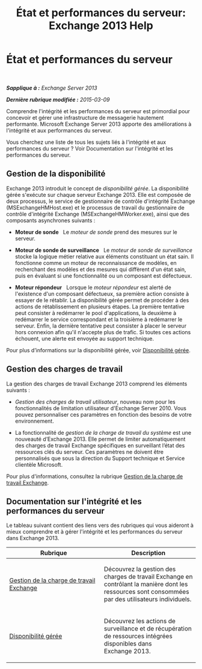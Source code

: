 ﻿---
title: 'État et performances du serveur: Exchange 2013 Help'
TOCTitle: État et performances du serveur
ms:assetid: 9d1fdec8-8273-4c71-88f1-b4edfd542c4f
ms:mtpsurl: https://technet.microsoft.com/fr-fr/library/JJ150551(v=EXCHG.150)
ms:contentKeyID: 50478881
ms.date: 04/24/2018
mtps_version: v=EXCHG.150
ms.translationtype: HT
---

# État et performances du serveur

 

_**Sapplique à :** Exchange Server 2013_

_**Dernière rubrique modifiée :** 2015-03-09_

Comprendre l'intégrité et les performances du serveur est primordial pour concevoir et gérer une infrastructure de messagerie hautement performante. Microsoft Exchange Server 2013 apporte des améliorations à l'intégrité et aux performances du serveur.

Vous cherchez une liste de tous les sujets liés à l'intégrité et aux performances du serveur ? Voir Documentation sur l'intégrité et les performances du serveur.

## Gestion de la disponibilité

Exchange 2013 introduit le concept de *disponibilité gérée*. La disponibilité gérée s'exécute sur chaque serveur Exchange 2013. Elle est composée de deux processus, le service de gestionnaire de contrôle d'intégrité Exchange (MSExchangeHMHost.exe) et le processus de travail du gestionnaire de contrôle d'intégrité Exchange (MSExchangeHMWorker.exe), ainsi que des composants asynchrones suivants :

  - **Moteur de sonde**   Le *moteur de sonde* prend des mesures sur le serveur.

  - **Moteur de sonde de surveillance**   Le *moteur de sonde de surveillance* stocke la logique métier relative aux éléments constituant un état sain. Il fonctionne comme un moteur de reconnaissance de modèles, en recherchant des modèles et des mesures qui diffèrent d'un état sain, puis en évaluant si une fonctionnalité ou un composant est défectueux.

  - **Moteur répondeur**   Lorsque le *moteur répondeur* est alerté de l'existence d'un composant défectueux, sa première action consiste à essayer de le rétablir. La disponibilité gérée permet de procéder à des actions de rétablissement en plusieurs étapes. La première tentative peut consister à redémarrer le pool d'applications, la deuxième à redémarrer le service correspondant et la troisième à redémarrer le serveur. Enfin, la dernière tentative peut consister à placer le serveur hors connexion afin qu'il n'accepte plus de trafic. Si toutes ces actions échouent, une alerte est envoyée au support technique.

Pour plus d’informations sur la disponibilité gérée, voir [Disponibilité gérée](managed-availability-exchange-2013-help.md).

## Gestion des charges de travail

La gestion des charges de travail Exchange 2013 comprend les éléments suivants :

  - *Gestion des charges de travail utilisateur*, nouveau nom pour les fonctionnalités de limitation utilisateur d'Exchange Server 2010. Vous pouvez personnaliser ces paramètres en fonction des besoins de votre environnement.

  - La fonctionnalité de *gestion de la charge de travail du système* est une nouveauté d’Exchange 2013. Elle permet de limiter automatiquement des charges de travail Exchange spécifiques en surveillant l’état des ressources clés du serveur. Ces paramètres ne doivent être personnalisés que sous la direction du Support technique et Service clientèle Microsoft.

Pour plus d'informations, consultez la rubrique [Gestion de la charge de travail Exchange](exchange-workload-management-exchange-2013-help.md).

## Documentation sur l'intégrité et les performances du serveur

Le tableau suivant contient des liens vers des rubriques qui vous aideront à mieux comprendre et à gérer l'intégrité et les performances du serveur dans Exchange 2013.


<table>
<colgroup>
<col style="width: 50%" />
<col style="width: 50%" />
</colgroup>
<thead>
<tr class="header">
<th>Rubrique</th>
<th>Description</th>
</tr>
</thead>
<tbody>
<tr class="odd">
<td><p><a href="exchange-workload-management-exchange-2013-help.md">Gestion de la charge de travail Exchange</a></p></td>
<td><p>Découvrez la gestion des charges de travail Exchange en contrôlant la manière dont les ressources sont consommées par des utilisateurs individuels.</p></td>
</tr>
<tr class="even">
<td><p><a href="managed-availability-exchange-2013-help.md">Disponibilité gérée</a></p></td>
<td><p>Découvrez les actions de surveillance et de récupération de ressources intégrées disponibles dans Exchange 2013.</p></td>
</tr>
</tbody>
</table>

